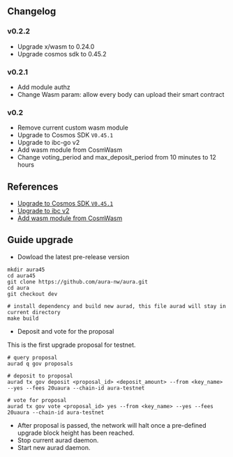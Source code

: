 ## Changelog

### v0.2.2

- Upgrade x/wasm to 0.24.0
- Upgrade cosmos sdk to 0.45.2

### v0.2.1

- Add module authz
- Change Wasm param: allow every body can upload their smart contract

### v0.2

- Remove current custom wasm module
- Upgrade to Cosmos SDK `V0.45.1`
- Upgrade to ibc-go v2
- Add wasm module from CosmWasm
- Change voting_period and max_deposit_period from 10 minutes to 12 hours

## References

- [Upgrade to Cosmos SDK `V0.45.1`](https://github.com/cosmos/cosmos-sdk/tree/master/docs/migrations)
- [Upgrade to ibc v2](https://github.com/cosmos/ibc-go/blob/main/docs/migrations/v1-to-v2.md)
- [Add wasm module from CosmWasm](https://docs.cosmwasm.com/docs/1.0/integration#integrating-wasmd)

## Guide upgrade

- Dowload the latest pre-release version

```
mkdir aura45
cd aura45
git clone https://github.com/aura-nw/aura.git
cd aura
git checkout dev

# install dependency and build new aurad, this file aurad will stay in current directory
make build
```

- Deposit and vote for the proposal

This is the first upgrade proposal for testnet.

```
# query proposal
aurad q gov proposals

# deposit to proposal
aurad tx gov deposit <proposal_id> <deposit_amount> --from <key_name> --yes --fees 20uaura --chain-id aura-testnet

# vote for proposal
aurad tx gov vote <proposal_id> yes --from <key_name> --yes --fees 20uaura --chain-id aura-testnet

```

- After proposal is passed, the network will halt once a pre-defined upgrade block height has been reached.
- Stop current aurad daemon.
- Start new aurad daemon.
